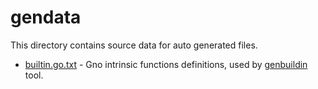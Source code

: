 # gendata

This directory contains source data for auto generated files.

* [builtin.go.txt](./builtin.go.txt) - Gno intrinsic functions definitions, used by [genbuildin](../genbuiltin) tool.
